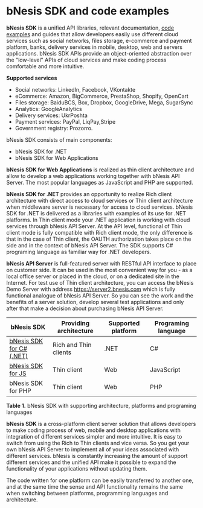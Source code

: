 ﻿# bNesis SDK and code examples

**bNesis SDK** is a unified API libraries, relevant documentation, [code examples](https://github.com/bNesisDeveloper/bNesis/tree/master/Examples) and guides that allow developers easily use different cloud services such as social networks, files storage, e-commerce and payment platform, banks, delivery services in mobile, desktop, web and servers applications.  bNesis SDK APIs provide an object-oriented abstraction over the "low-level" APIs of cloud services and  make  coding  process comfortable and more intuitive.

**Supported services**

- Social networks: LinkedIn, Facebook, VKontakte
- eCommerce: Amazon, BigCommerce, PrestaShop, Shopify, OpenCart   
- Files storage: BaiduBCS, Box, Dropbox, GoogleDrive, Mega, SugarSync
- Analytics: GoogleAnalytics  
- Delivery services: UkrPoshta
- Payment services: PayPal, LiqPay,Stripe 
- Government registry: Prozorro. 

bNesis SDK consists of main components:
  - bNesis SDK for .NET  
  - bNesis SDK for Web Applications  
 
  
**bNesis SDK for Web Applications** is realized as thin client architecture and allow to develop a web applications working together with bNesis API Server. The most popular languages as JavaScript and PHP are supported.

**bNesis SDK for .NET** provides an opportunity to realize  Rich client architecture with direct access to cloud services or Thin client architecture when middleware server is necessary for access to cloud services. bNesis SDK for .NET is delivered as a libraries with examples of its use for .NET  platforms.  In Thin client mode your .NET application is working with cloud services through bNesis API Server.  At the API level, functional of Thin client mode is fully compatible with Rich client mode, the only difference is that in the case of Thin client, the OAUTH authorization takes place on the side and in the context of bNesis API Server. The SDK supports C# programing language as familiar way for .NET developers. 

**bNesis API Server** is full-featured server with RESTful API interface to place on customer side. It can be used in the most convenient way for you  -  as a local office server or placed in the cloud, or on a dedicated site in the Internet.  For test use of Thin client architecture, you can access the bNesis Demo Server with address https://server2.bnesis.com which is fully functional analogue of bNesis API Server. So you can see the work and the benefits of a server solution, develop several test applications and only after that make a decision about purchasing bNesis API Server.

bNesis SDK|Providing architecture|Supported platform|Programing language
--|---------|------------------|------------------------------
[bNesis SDK for C# (.NET)](https://github.com/bNesisDeveloper/bNesis/tree/master/Sdk/DotNet)|Rich and Thin clients|.NET |C#
[bNesis SDK for JS](https://github.com/bNesisDeveloper/bNesis/tree/master/Sdk/JavaScript)|Thin client|Web| JavaScript
bNesis SDK for PHP| Thin client|Web| PHP

**Table 1.**  bNesis SDK with supporting architecture, platforms and programing languages

**bNesis SDK** is a cross-platform client server solution that allows developers to make coding  process  of  web, mobile and desktop applications with integration of different services simpler and more intuitive.  It is easy to switch from using the Rich to Thin clients and vice versa. So you get your own bNesis API Server to implement all of your ideas associated with different services. bNesis is constantly increasing the amount of support different services and the unified API make it possible to expand the functionality of your applications without updating them.

The code written for one platform can be easily transferred to another one, and at the same time the sense and API functionality remains the same when switching between platforms, programming languages and architecture.
 
